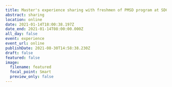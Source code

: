 ```yaml
---
title: Master's experience sharing with freshmen of PMSD program at SDC
abstract: sharing
location: online
date: 2021-01-14T18:00:38.197Z
date_end: 2021-01-14T08:00:00.000Z
all_day: false
event: experience
event_url: online
publishDate: 2021-08-30T14:58:38.230Z
draft: false
featured: false
image:
  filename: featured
  focal_point: Smart
  preview_only: false
---
```

